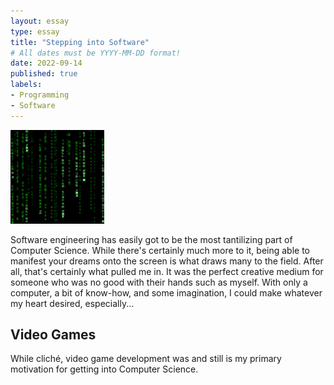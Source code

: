 ```yaml
---
layout: essay
type: essay
title: "Stepping into Software"
# All dates must be YYYY-MM-DD format!
date: 2022-09-14
published: true
labels:
- Programming
- Software
---
```


<img width="150px" class="rounded float-start pe-4" src="../img/matrix.jpg">

Software engineering has easily got to be the most tantilizing part of Computer Science. While there's certainly much more to it, being able to manifest your dreams onto the screen is what draws many to the field. After all, that's certainly what pulled me in. It was the perfect creative medium for someone who was no good with their hands such as myself. With only a computer, a bit of know-how, and some imagination, I could make whatever my heart desired, especially...

## Video Games

While cliché, video game development was and still is my primary motivation for getting into Computer Science. 